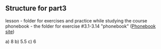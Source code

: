## Structure for part3

lesson - folder for exercises and practice while studying the course
phonebook - the folder for exercise #3.1-3.14 "phonebook" ([Phonebook site](https://phonebook-1oyz.onrender.com))

a) 8
b) 5.5
c) 6